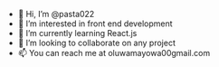 - 👋 Hi, I’m @pasta022
- 👀 I’m interested in front end development
- 🌱 I’m currently learning React.js
- 💞️ I’m looking to collaborate on any project
- 📫 You can reach me at oluwamayowa00gmail.com

<!---
pasta022/pasta022 is a ✨ special ✨ repository because its `README.md` (this file) appears on your GitHub profile.
You can click the Preview link to take a look at your changes.
--->
